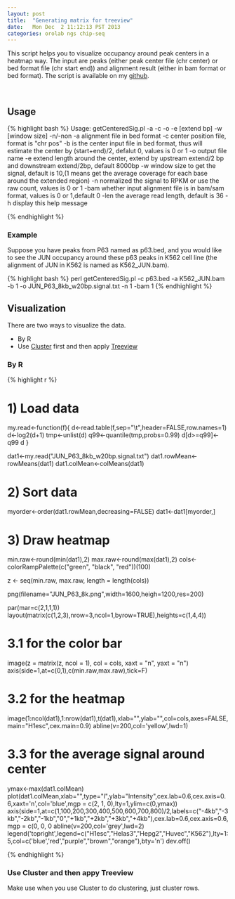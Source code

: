 ```yaml
---
layout: post
title:  "Generating matrix for treeview"
date:   Mon Dec  2 11:12:13 PST 2013
categories: orolab ngs chip-seq
---
```


This script helps you to visualize occupancy around peak centers in a heatmap way. The input are peaks (either peak center file (chr center) or bed format file (chr start end)) and alignment result (either in bam format or bed format). The script is available on my [github][github].

[github]: https://github.com/riverlee/Personal/blob/master/getCenteredSig.pl 

<br/>

## Usage 

{% highlight bash %}
Usage: getCenteredSig.pl -a <alignfile> -c <centerfile> -o <output> -e [extend bp] -w [window size] -n/-non
        -a  alignment file in bed format
        -c  center position file, format is "chr    pos"
        -b  is the center input file in bed format, thus will estimate the center by (start+end)/2, defalut 0, values is 0 or 1
        -o  output file name
        -e  extend length around the center, extend by upstream extend/2 bp and downstream extend/2bp, default 8000bp
        -w  window size to get the signal, default is 10,(1 means get the average coverage for each base around the extended region)
        -n  normalized the signal to RPKM or use the raw count, values is 0 or 1
        -bam whether input alignment file is in bam/sam format, values is 0 or 1,default 0
        -len the average read length, default is 36
        -h  display this help message

{% endhighlight %}
### Example

Suppose you have peaks from P63 named as p63.bed, and you would like to see the JUN occupancy around these p63 peaks in K562 cell line (the alignment of JUN in K562 is named as K562_JUN.bam).


{% highlight bash %}
perl getCenteredSig.pl -c p63.bed -a K562_JUN.bam -b 1 -o JUN_P63_8kb_w20bp.signal.txt -n 1 -bam 1
{% endhighlight %}

## Visualization

There are two ways to visualize the data.

* By R
* Use [Cluster][Cluster] first and then apply [Treeview][Treeview]

[Cluster]: http://bonsai.hgc.jp/~mdehoon/software/cluster/software.htm
[Treeview]: http://jtreeview.sourceforge.net/

### By R

{% highlight r %}
# 1) Load data
my.read<-function(f){
  d<-read.table(f,sep="\t",header=FALSE,row.names=1)
  d<-log2(d+1)
  tmp<-unlist(d)
  q99<-quantile(tmp,probs=0.99)
  d[d>=q99]<-q99
  d
}

dat1<-my.read("JUN_P63_8kb_w20bp.signal.txt")
dat1.rowMean<-rowMeans(dat1)
dat1.colMean<-colMeans(dat1)

# 2) Sort data
myorder<-order(dat1.rowMean,decreasing=FALSE)
dat1<-dat1[myorder,]

# 3) Draw heatmap
min.raw<-round(min(dat1),2)
max.raw<-round(max(dat1),2)
cols<-colorRampPalette(c("green", "black", "red"))(100)

z <- seq(min.raw, max.raw, length = length(cols))

png(filename="JUN_P63_8k.png",width=1600,heigh=1200,res=200)

par(mar=c(2,1,1,1))
layout(matrix(c(1,2,3),nrow=3,ncol=1,byrow=TRUE),heights=c(1,4,4))

# 3.1 for the color bar
image(z = matrix(z, ncol = 1), col = cols, xaxt = "n", yaxt = "n")
axis(side=1,at=c(0,1),c(min.raw,max.raw),tick=F)

# 3.2 for the heatmap
image(1:ncol(dat1),1:nrow(dat1),t(dat1),xlab="",ylab="",col=cols,axes=FALSE,main="H1esc",cex.main=0.9)
abline(v=200,col='yellow',lwd=1)

# 3.3 for the average signal around center
ymax<-max(dat1.colMean)
plot(dat1.colMean,xlab="",type="l",ylab="Intensity",cex.lab=0.6,cex.axis=0.6,xaxt='n',col='blue',mgp = c(2, 1, 0),lty=1,ylim=c(0,ymax))
axis(side=1,at=c(1,100,200,300,400,500,600,700,800)/2,labels=c("-4kb","-3kb","-2kb","-1kb","0","+1kb","+2kb","+3kb","+4kb"),cex.lab=0.6,cex.axis=0.6,mgp = c(0, 0, 0
abline(v=200,col='grey',lwd=2)
legend('topright',legend=c("H1esc","Helas3","Hepg2","Huvec","K562"),lty=1:5,col=c('blue','red',"purple","brown","orange"),bty='n')
dev.off()

{% endhighlight %}


### Use Cluster and then appy Treeview

Make use when you use Cluster to do clustering, just cluster rows.

